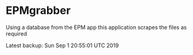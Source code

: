 # EPMgrabber
Using a database from the EPM app this application scrapes the files as required


Latest backup: Sun Sep 1 20:55:01 UTC 2019
